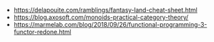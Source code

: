 * https://delapouite.com/ramblings/fantasy-land-cheat-sheet.html
* https://blog.axosoft.com/monoids-practical-category-theory/
* https://marmelab.com/blog/2018/09/26/functional-programming-3-functor-redone.html
